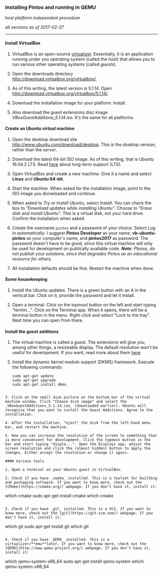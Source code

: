### Installing Pintos and running in QEMU

_host platform independent procedure_

_all versions as of 2017-02-27_

* * *

#### Install VirtualBox

1. VirtualBox is an open-source [virtualizer](https://www.virtualbox.org/wiki/Virtualization). Essentially, it is an application running under you operating system (called the _host_) that allows you to run various other operating systems (called _guests_).

2. Open the downloads directory http://download.virtualbox.org/virtualbox/.

3. As of this writing, the latest version is 5.1.14. Open http://download.virtualbox.org/virtualbox/5.1.14/.

4. Download the installation image for your platform. Install.

5. Also download the guest extensions disc image *VBoxGuestAdditions_5.1.14.iso*. It's the same for all platforms.

#### Create an Ubuntu virtual machine

1. Open the desktop download site http://www.ubuntu.com/download/desktop. This is the _desktop_ version, rather than the _server_.

2. Download the latest 64-bit ISO image. As of this writing, that is Ubuntu 16.04.2 LTS. Read [here](https://wiki.ubuntu.com/LTS) about long-term support (LTS).

3. Open VirtualBox and create a new machine. Give it a name and select **Linux** and **Ubuntu 64-bit**.

4. Start the machine. When asked for the installation image, point to the ISO image you donwloaded and continue.

5. When asked to _Try_ or _Install_ Ubuntu, select _Install_. You can check the box to _"Download updates while installing Ubuntu"_. Choose to _"Erase disk and install Ubuntu"_. This is a virtual disk, not your hard drive. Confirm the installation when asked.

6. Create the username `pintos` and a password of your choice. Select _Log in automatically_. I suggest **Pintos Developer** as your name, **vb-ubuntu-pintos** as your computer's name, and **pintos2017** as password. The password doesn't have to be good, since this virtual machine will only be used for development on publically available code. _**Note:** Please, do not publish your solutions, since that degrades Pintos as an educational resource for others._

7. All installation defaults should be fine. Restart the machine when done.

#### Some housekeeping

1. Install the Ubuntu updates. There is a green button with an A in the vertical bar. Click on it, provide the password and let it install.

2. Open a terminal. Click on the topmost button on the left and start typing "termin...". Click on the Terminal app. When it opens, there will be a terminal button in the menu. Right-click and select "Lock to the tray". Next time you can open from there.

#### Install the guest additions

1. The virtual machine is called a _guest_. The extensions will give you, among other things, a resizeable display. The default resolution won't be useful for development. If you want, read more about them [here](https://www.virtualbox.org/manual/ch04.html).

2. Install the dynamic kernel module support (DKMS) framework. Execute the following commands:

   ```
   sudo apt-get update
   sudo apt-get upgrade
   sudo apt-get install dkms
  ```

3. Click on the small disk picture on the bottom bar of the virtual machine window. Click "Choose disk image" and select the _VBoxGuestAdditions_5.1.14.iso_ (downloaded earlier). Ubuntu will recognize that you want to install the Guest Additions. Agree to the installation.

4. After the installation, "eject" the disk from the left-hand menu bar, and restart the machine.

5. Now you can increase the resolution of the screen to something that is more convenient for development. Click the topmost button in the bar and start typing "displa...". Open the Displays app, adjust the screen resolution and click the (almost hidden) button to apply the changes. Either accept the resolution or change it again.

#### Various tools

1. Open a terminal on your Ubuntu guest in VirtualBox.

2. Check if you have _cmake_ installed. This is a toolset for building and packaging software. If you want to know more, check out the [CMake](https://cmake.org/) webpage. If you don't have it, install it:

   ```
   which cmake
   sudo apt-get install cmake
   which cmake
   ```

3. Check if you have _git_ installed. This is a VCS. If you want to know more, check out the [git](https://git-scm.com/) webpage. If you don't have it, install it:
 
   ```
   which git
   sudo apt-get install git
   which git
   ```
   
4. Check if you have _QEMU_ installed. This is a virtualizer/**emu**lator. If you want to know more, check out the [QEMU](http://www.qemu-project.org/) webpage. If you don't have it, install it:

   ```
   which qemu-system-x86_64
   sudo apt-get install qemu-system
   which qemu-system-x86_64
   ```
   
